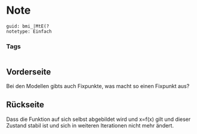 # Note
```
guid: bmi_|MtE(?
notetype: Einfach
```

### Tags
```
```

## Vorderseite
Bei den Modellen gibts auch Fixpunkte, was macht so einen Fixpunkt aus?

## Rückseite
Dass die Funktion auf sich selbst abgebildet wird und x=f(x) gilt und dieser Zustand stabil ist und sich in weiteren Iterationen nicht mehr ändert.
